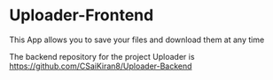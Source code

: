 # Uploader-Frontend
This App allows you to save your files and download them at any time 

The backend repository for the project Uploader is https://github.com/CSaiKiran8/Uploader-Backend

